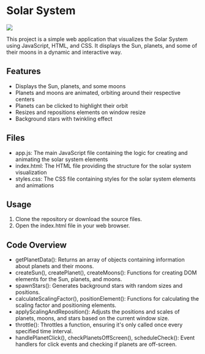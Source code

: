 # Solar System

![](https://drive.google.com/uc?id=1w5IqtUZLqyFcpOFc-zassKPMJQaXw9rF)

This project is a simple web application that visualizes the Solar System using JavaScript, HTML, and CSS. It displays the Sun, planets, and some of their moons in a dynamic and interactive way.

## Features
- Displays the Sun, planets, and some moons
- Planets and moons are animated, orbiting around their respective centers
- Planets can be clicked to highlight their orbit
- Resizes and repositions elements on window resize
- Background stars with twinkling effect

## Files
- app.js: The main JavaScript file containing the logic for creating and animating the solar system elements
- index.html: The HTML file providing the structure for the solar system visualization
- styles.css: The CSS file containing styles for the solar system elements and animations

## Usage
1. Clone the repository or download the source files.
2. Open the index.html file in your web browser.

## Code Overview
- getPlanetData(): Returns an array of objects containing information about planets and their moons.
- createSun(), createPlanet(), createMoons(): Functions for creating DOM elements for the Sun, planets, and moons.
- spawnStars(): Generates background stars with random sizes and positions.
- calculateScalingFactor(), positionElement(): Functions for calculating the scaling factor and positioning elements.
- applyScalingAndReposition(): Adjusts the positions and scales of planets, moons, and stars based on the current window size.
- throttle(): Throttles a function, ensuring it's only called once every specified time interval.
- handlePlanetClick(), checkPlanetsOffScreen(), scheduleCheck(): Event handlers for click events and checking if planets are off-screen.
